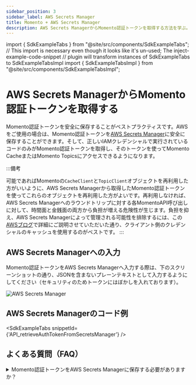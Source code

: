 ```yaml
---
sidebar_position: 3
sidebar_label: AWS Secrets Manager
title: Momento + AWS Secrets Manager
description: AWS Secrets ManagerからMomento認証トークンを取得する方法を学ぶ。
---
```


import { SdkExampleTabs } from "@site/src/components/SdkExampleTabs";
// This import is necessary even though it looks like it's un-used; The inject-example-code-snippet
// plugin will transform instances of SdkExampleTabs to SdkExampleTabsImpl
import { SdkExampleTabsImpl } from "@site/src/components/SdkExampleTabsImpl";

# AWS Secrets ManagerからMomento認証トークンを取得する
Momento認証トークンを安全に保存することがベストプラクティスです。AWSをご使用の場合は、Momento認証トークンを[AWS Secrets Manager](https://docs.aws.amazon.com/secretsmanager/latest/userguide/intro.html)に安全に保存することができます。そして、正しいIAMクレデンシャルで実行されているコードのみがMomento認証トークンを取得し、そのトークンを使ってMomento CacheまたはMomento Topicsにアクセスできるようになります。

:::備考

可能であればMomentoの`CacheClient`と`TopicClient`オブジェクトを再利用した方がいいように、AWS Secrets Managerから取得したMomento認証トークンを使ってこれらのオブジェクトを再利用した方がよいです。再利用しなければ、AWS Secrets Managerへのラウンドトリップに対する各MomentoAPI呼び出しに対して、時間面と金銭面の両方から負担が増える危険性が生じます。負担を抑え、AWS Secrets Managerによって管理される可能性を排除するには、この[AWSブログ](https://aws.amazon.com/blogs/security/use-aws-secrets-manager-client-side-caching-libraries-to-improve-the-availability-and-latency-of-using-your-secrets/)で詳細にご説明させていただいた通り、クライアント側のクレデンシャルのキャッシュを使用するのがベストです。
:::

## AWS Secrets Managerへの入力

Momento認証トークンをAWS Secrets Managerへ入力する際は、下のスクリーンショットの通り、JSONを含まないプレーンテキストとして入力するようにしてください（セキュリティのためトークンにはぼかしを入れております）。

![AWS Secrets Manager](@site/static/img/aws-secrets-manager.png)

## AWS Secrets Managerのコード例

<SdkExampleTabs snippetId={'API_retrieveAuthTokenFromSecretsManager'} />

## よくある質問（FAQ）

<details>
  <summary>Momento認証トークンをAWS Secrets Managerに保存する必要がありますか？</summary>
いいえ、必要ありません。Momento認証トークンを環境変数またはファイルに保存できますが、AWS Secrets Manager等に保存するよりも安全性が低いため、ベストプラクティスではありません。
</details>
